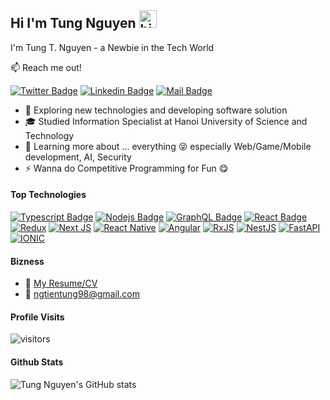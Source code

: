 ## Hi I'm Tung Nguyen <img src="https://user-images.githubusercontent.com/1303154/88677602-1635ba80-d120-11ea-84d8-d263ba5fc3c0.gif" width="28px" alt="hi">

I'm Tung T. Nguyen - a Newbie in the Tech World

:mailbox: Reach me out!

[![Twitter Badge](https://img.shields.io/badge/-@Tung_Nguyen_98-1ca0f1?style=flat&labelColor=1ca0f1&logo=twitter&logoColor=white&link=https://twitter.com/Tung_Nguyen_98)](https://twitter.com/Tung_Nguyen_98) [![Linkedin Badge](https://img.shields.io/badge/-tung-tien-nguyen?style=flat&labelColor=0e76a8&logo=linkedin&logoColor=white)](https://www.linkedin.com/in/tung-nguyen-61b485217/) [![Mail Badge](https://img.shields.io/badge/-ngtientung98-c0392b?style=flat&labelColor=c0392b&logo=gmail&logoColor=white)](mailto:ngtientung98@gmail.com)

<!-- TODO: Add last video link -->

- 🚀 Exploring new technologies and developing software solution
- 🎓 Studied Information Specialist at Hanoi University of Science and Technology
- 🌱 Learning more about ... everything 😝 especially Web/Game/Mobile development, AI, Security
- ⚡ Wanna do Competitive Programming for Fun  😋

#### Top Technologies

<!-- TODO: Make technologies links takes you to repositories -->

[![Typescript Badge](https://img.shields.io/badge/-Typescript-007acc?style=for-the-badge&labelColor=black&logo=typescript&logoColor=007acc)](#) [![Nodejs Badge](https://img.shields.io/badge/-Nodejs-3C873A?style=for-the-badge&labelColor=black&logo=node.js&logoColor=3C873A)](#) [![GraphQL Badge](https://img.shields.io/badge/-GraphQl-e535ab?style=for-the-badge&labelColor=black&logo=node.js&logoColor=e535ab)](#)
[![React Badge](https://img.shields.io/badge/-React-61DBFB?style=for-the-badge&labelColor=black&logo=react&logoColor=61DBFB)](#)
[![Redux](https://img.shields.io/badge/redux-%23593d88.svg?style=for-the-badge&logo=redux&logoColor=white)](#)
[![Next JS](https://img.shields.io/badge/Next-black?style=for-the-badge&logo=next.js&logoColor=white)](#)
[![React Native](https://img.shields.io/badge/react_native-%2320232a.svg?style=for-the-badge&logo=react&logoColor=%2361DAFB)](#)
[![Angular](https://img.shields.io/badge/angular-%23DD0031.svg?style=for-the-badge&logo=angular&logoColor=white)](#)
[![RxJS](https://img.shields.io/badge/rxjs-%23B7178C.svg?style=for-the-badge&logo=reactivex&logoColor=white)](#)
[![NestJS](https://img.shields.io/badge/nestjs-%23E0234E.svg?style=for-the-badge&logo=nestjs&logoColor=white)](#)
[![FastAPI](https://img.shields.io/badge/FastAPI-005571?style=for-the-badge&logo=fastapi)](#)
[![IONIC](https://img.shields.io/badge/Ionic-3880FF?style=for-the-badge&logo=ionic&logoColor=white)](#)



#### Bizness
- :paperclip: [My Resume/CV](https://github.com/nguyen-tien-tung/nguyen-tien-tung/blob/master/Nguyen-Tien-Tung-TopCV.vn-071121.184121.pdf)
- :email: ngtientung98@gmail.com


#### Profile Visits 

![visitors](https://visitor-badge.glitch.me/badge?page_id=nguyen-tien-tung&left_color=grey&right_color=blue)



#### Github Stats

![Tung Nguyen's GitHub stats](https://github-readme-stats.vercel.app/api?username=nguyen-tien-tung&show_icons=true&theme=dracula)
